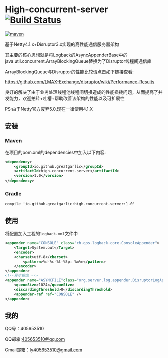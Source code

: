 # High-concurrent-server [![Build Status](https://travis-ci.org/GreatGarlic/High-concurrent-server.svg?branch=master)](https://travis-ci.org/GreatGarlic/High-concurrent-server)

[![maven](https://maven-badges.herokuapp.com/maven-central/io.github.greatgarlic/High-concurrent-server/badge.svg)](https://search.maven.org/search?q=High-concurrent-server)

基于Netty4.1.x+Disruptor3.x实现的高性能通信服务器架构

其主要的核心思想就是将Logback的AsyncAppenderBase中的java.util.concurrent.ArrayBlockingQueue替换为了Disruptor线程间通信库

ArrayBlockingQueue与Disruptor的性能比较请点击如下链接查看:

<https://github.com/LMAX-Exchange/disruptor/wiki/Performance-Results>

良好的解决了由于业务处理线程池线程间切换造成的性能损耗问题，从而提高了并发能力，欢迎拍砖+吐槽+帮助改善该架构的性能以及可扩展性

PS:由于Netty官方废弃5.0,现在一律使用4.1.X

## 安装

### Maven

在项目的pom.xml的dependencies中加入以下内容:

``` xml
<dependency>
    <groupId>io.github.greatgarlic</groupId>
    <artifactId>high-concurrent-server</artifactId>
    <version>1.0</version>
</dependency>
```

### Gradle

``` Gradle
compile 'io.github.greatgarlic:high-concurrent-server:1.0'
```

## 使用

将配置加入工程的```logback.xml```文件中

``` xml
<appender name="CONSOLE" class="ch.qos.logback.core.ConsoleAppender">
    <Target>System.out</Target>
    <encoder>
    <charset>utf-8</charset>
        <pattern>%d-%c-%t-%5p: %m%n</pattern>
    </encoder>
</appender>
<!--异步输出 -->
<appender name="ASYNCFILE"class="org.server.log.appender.DisruptorLogAppender">
    <queueSize>1024</queueSize>
    <discardingThreshold>0</discardingThreshold>
    <appender-ref ref="CONSOLE" />
</appender>
```


## 我的

QQ号：405653510

QQ邮箱:405653510@qq.com

Gmail邮箱：ly405653510@gmail.com

